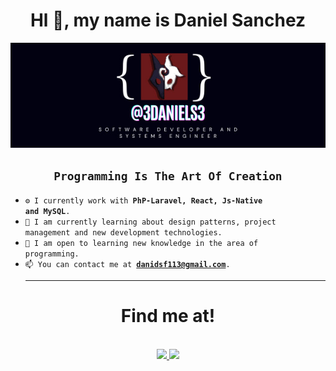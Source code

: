 <div align = "center"> <h1>Hl 👋, my name is Daniel Sanchez</h1> </div> 
<div align="center">
  <img src="https://github.com/3daniels3/3daniels3/blob/main/3daniels3%20banner.jpg" alt="3daniels3 banner" width="600"/>
</div>
<h2 align ="center"><code>Programming Is The Art Of Creation</code></h2>

- <code>⚙️ I currently work with **PhP-Laravel, React, Js-Native and MySQL**.</code>
- <code>🔬 I am currently learning about design patterns, project management and new development technologies.</code>
- <code>🔧 I am open to learning new knowledge in the area of ​​programming.</code>
- <code>📫 You can contact me at **danidsf113@gmail.com**.</code>
  <hr>
<h1 align="center">Find me at!</h1>
<div align="center">
<br>
<a href="https://www.linkedin.com/in/daniel-david-sanchez-florez-8550a12a1/" target="_blank"> <img src="https://img.shields.io/badge/Daniel%20David%20Sanchez-blue?style=for-the-badge&logo=linkedin&logoColor=white&link=danidsf113%40gmail.com"></img> </a>
<a align="center" href="mailto:danidsf113@gmail.com" target="blank"> <img src="https://img.shields.io/badge/DANIDSF113%40GMIAL.COM-red?style=for-the-badge&logo=gmail&logoColor=white&link=danidsf113%40gmail.com"></img> </a>
</div>
